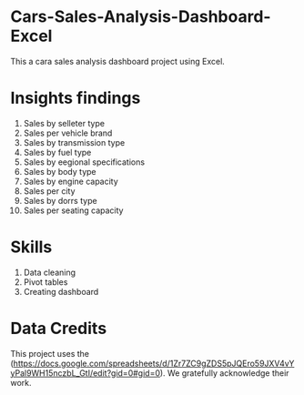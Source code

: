# Cars-Sales-Analysis-Dashboard- Excel
This a cara sales analysis dashboard project using Excel.

# Insights findings
1. Sales by selleter type
2. Sales per vehicle brand
3. Sales by transmission type
4. Sales by fuel type
5. Sales by eegional specifications
6. Sales by body type
7. Sales by engine capacity
8. Sales per city
9. Sales by dorrs type
10. Sales per seating capacity


# Skills 
1. Data cleaning
2. Pivot tables
3. Creating dashboard

# Data Credits
This project uses the (https://docs.google.com/spreadsheets/d/1Zr7ZC9gZDS5pJQEro59JXV4vYyPal9WH15nczbL_GtI/edit?gid=0#gid=0).
We gratefully acknowledge their work.







   

